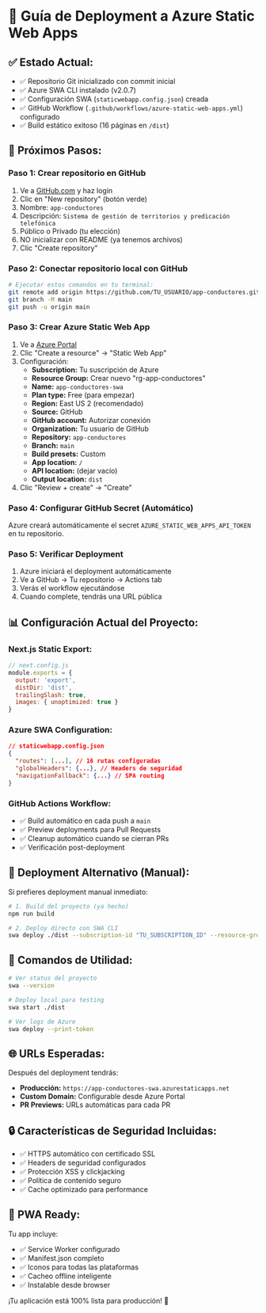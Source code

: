 # 🚀 Guía de Deployment a Azure Static Web Apps

## ✅ **Estado Actual:**
- ✅ Repositorio Git inicializado con commit inicial
- ✅ Azure SWA CLI instalado (v2.0.7)
- ✅ Configuración SWA (`staticwebapp.config.json`) creada
- ✅ GitHub Workflow (`.github/workflows/azure-static-web-apps.yml`) configurado
- ✅ Build estático exitoso (16 páginas en `/dist`)

## 🎯 **Próximos Pasos:**

### **Paso 1: Crear repositorio en GitHub**
1. Ve a [GitHub.com](https://github.com) y haz login
2. Clic en "New repository" (botón verde)
3. Nombre: `app-conductores`
4. Descripción: `Sistema de gestión de territorios y predicación telefónica`
5. Público o Privado (tu elección)
6. NO inicializar con README (ya tenemos archivos)
7. Clic "Create repository"

### **Paso 2: Conectar repositorio local con GitHub**
```bash
# Ejecutar estos comandos en tu terminal:
git remote add origin https://github.com/TU_USUARIO/app-conductores.git
git branch -M main
git push -u origin main
```

### **Paso 3: Crear Azure Static Web App**
1. Ve a [Azure Portal](https://portal.azure.com)
2. Clic "Create a resource" → "Static Web App"
3. Configuración:
   - **Subscription:** Tu suscripción de Azure
   - **Resource Group:** Crear nuevo "rg-app-conductores"
   - **Name:** `app-conductores-swa`
   - **Plan type:** Free (para empezar)
   - **Region:** East US 2 (recomendado)
   - **Source:** GitHub
   - **GitHub account:** Autorizar conexión
   - **Organization:** Tu usuario de GitHub
   - **Repository:** `app-conductores`
   - **Branch:** `main`
   - **Build presets:** Custom
   - **App location:** `/`
   - **API location:** (dejar vacío)
   - **Output location:** `dist`
4. Clic "Review + create" → "Create"

### **Paso 4: Configurar GitHub Secret (Automático)**
Azure creará automáticamente el secret `AZURE_STATIC_WEB_APPS_API_TOKEN` en tu repositorio.

### **Paso 5: Verificar Deployment**
1. Azure iniciará el deployment automáticamente
2. Ve a GitHub → Tu repositorio → Actions tab
3. Verás el workflow ejecutándose
4. Cuando complete, tendrás una URL pública

## 📊 **Configuración Actual del Proyecto:**

### **Next.js Static Export:**
```javascript
// next.config.js
module.exports = {
  output: 'export',
  distDir: 'dist',
  trailingSlash: true,
  images: { unoptimized: true }
}
```

### **Azure SWA Configuration:**
```json
// staticwebapp.config.json
{
  "routes": [...], // 16 rutas configuradas
  "globalHeaders": {...}, // Headers de seguridad
  "navigationFallback": {...} // SPA routing
}
```

### **GitHub Actions Workflow:**
- ✅ Build automático en cada push a `main`
- ✅ Preview deployments para Pull Requests
- ✅ Cleanup automático cuando se cierran PRs
- ✅ Verificación post-deployment

## 🎯 **Deployment Alternativo (Manual):**

Si prefieres deployment manual inmediato:

```bash
# 1. Build del proyecto (ya hecho)
npm run build

# 2. Deploy directo con SWA CLI
swa deploy ./dist --subscription-id "TU_SUBSCRIPTION_ID" --resource-group "rg-app-conductores" --app-name "app-conductores-swa"
```

## 🔧 **Comandos de Utilidad:**

```bash
# Ver status del proyecto
swa --version

# Deploy local para testing
swa start ./dist

# Ver logs de Azure
swa deploy --print-token
```

## 🌐 **URLs Esperadas:**

Después del deployment tendrás:
- **Producción:** `https://app-conductores-swa.azurestaticapps.net`
- **Custom Domain:** Configurable desde Azure Portal
- **PR Previews:** URLs automáticas para cada PR

## 🔒 **Características de Seguridad Incluidas:**

- ✅ HTTPS automático con certificado SSL
- ✅ Headers de seguridad configurados
- ✅ Protección XSS y clickjacking
- ✅ Política de contenido seguro
- ✅ Cache optimizado para performance

## 📱 **PWA Ready:**

Tu app incluye:
- ✅ Service Worker configurado
- ✅ Manifest.json completo
- ✅ Iconos para todas las plataformas
- ✅ Cacheo offline inteligente
- ✅ Instalable desde browser

¡Tu aplicación está 100% lista para producción! 🎉
